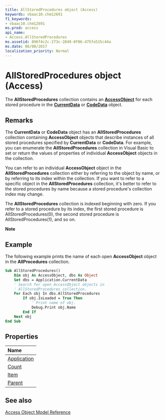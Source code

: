 ```yaml
---
title: AllStoredProcedures object (Access)
keywords: vbaac10.chm12691
f1_keywords:
- vbaac10.chm12691
ms.prod: access
api_name:
- Access.AllStoredProcedures
ms.assetid: 896f4c2c-273c-2849-0f06-d75fa515c44a
ms.date: 06/08/2017
localization_priority: Normal
---
```



# AllStoredProcedures object (Access)

The  **AllStoredProcedures** collection contains an **[AccessObject](Access.AccessObject.md)** for each stored procedure in the **[CurrentData](Access.CurrentData.md)** or **[CodeData](Access.CodeData.md)** object.


## Remarks

The  **CurrentData** or **CodeData** object has an **AllStoredProcedures** collection containing **AccessObject** objects that describe instances of all stored procedures specified by **CurrentData** or **CodeData**. For example, you can enumerate the **AllStoredProcedures** collection in Visual Basic to set or return the values of properties of individual **AccessObject** objects in the collection.

You can refer to an individual  **AccessObject** object in the **AllStoredProcedures** collection either by referring to the object by name, or by referring to its index within the collection. If you want to refer to a specific object in the **AllStoredProcedures** collection, it's better to refer to the stored procedures by name because a stored procedure's collection index may change.

The  **AllStoredProcedures** collection is indexed beginning with zero. If you refer to a stored procedure by its index, the first stored procedure is AllStoredProcedures(0), the second stored procedure is AllStoredProcedures(1), and so on.


 **Note**  


## Example

The following example prints the name of each open  **AccessObject** object in the **AllProcedures** collection.


```vb
Sub AllStoredProcedures() 
    Dim obj As AccessObject, dbs As Object 
    Set dbs = Application.CurrentData 
    ' Search for open AccessObject objects in 
    ' AllStoredProcedures collection. 
    For Each obj In dbs.AllStoredProcedures 
        If obj.IsLoaded = True Then 
            ' Print name of obj. 
            Debug.Print obj.Name 
        End If 
    Next obj 
End Sub
```


## Properties



|Name|
|:-----|
|[Application](Access.AllStoredProcedures.Application.md)|
|[Count](Access.AllStoredProcedures.Count.md)|
|[Item](Access.AllStoredProcedures.Item.md)|
|[Parent](Access.AllStoredProcedures.Parent.md)|

## See also


[Access Object Model Reference](overview/Access/object-model.md)
